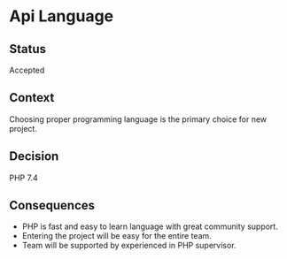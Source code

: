 # Api Language

## Status

Accepted

## Context

Choosing proper programming language is the primary choice for new project.

## Decision

PHP 7.4

## Consequences

- PHP is fast and easy to learn language with great community support.
- Entering the project will be easy for the entire team.
- Team will be supported by experienced in PHP supervisor.